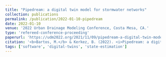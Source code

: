 ```yaml
---
title: "Pipedream: a digital twin model for stormwater networks"
collection: publications
permalink: /publication/2022-01-10-pipedream
date: 2022-01-10
venue: '2022 Urban Drainage Modeling Conference, Costa Mesa, CA.'
type: 'refereed-conference-proceeding'
paperurl: 'https://udm2022.org/2021/11/09/pipedream-a-digital-twin-model-for-stormwater-networks/'
citation: '<b>Bartos, M.</b> & Kerkez, B. (2022). <i>Pipedream: a digital twin model for stormwater networks</i>. 2022 Urban Drainage Modeling Conference, Costa Mesa, CA. [Oral Presentation]'
tags: ['software', 'digital-twins', 'state-estimation']
---
```

